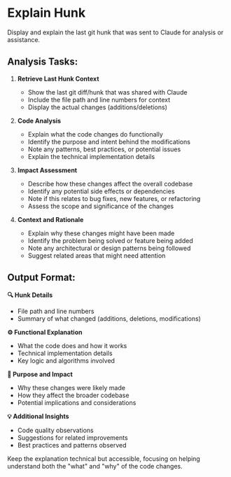 # Explain Hunk

Display and explain the last git hunk that was sent to Claude for analysis or assistance.

## Analysis Tasks:

1. **Retrieve Last Hunk Context**
   - Show the last git diff/hunk that was shared with Claude
   - Include the file path and line numbers for context
   - Display the actual changes (additions/deletions)

2. **Code Analysis**
   - Explain what the code changes do functionally
   - Identify the purpose and intent behind the modifications
   - Note any patterns, best practices, or potential issues
   - Explain the technical implementation details

3. **Impact Assessment**
   - Describe how these changes affect the overall codebase
   - Identify any potential side effects or dependencies
   - Note if this relates to bug fixes, new features, or refactoring
   - Assess the scope and significance of the changes

4. **Context and Rationale**
   - Explain why these changes might have been made
   - Identify the problem being solved or feature being added
   - Note any architectural or design patterns being followed
   - Suggest related areas that might need attention

## Output Format:

**🔍 Hunk Details**
- File path and line numbers
- Summary of what changed (additions, deletions, modifications)

**⚙️ Functional Explanation**
- What the code does and how it works
- Technical implementation details
- Key logic and algorithms involved

**🎯 Purpose and Impact**
- Why these changes were likely made
- How they affect the broader codebase
- Potential implications and considerations

**💡 Additional Insights**
- Code quality observations
- Suggestions for related improvements
- Best practices and patterns observed

Keep the explanation technical but accessible, focusing on helping understand both the "what" and "why" of the code changes.